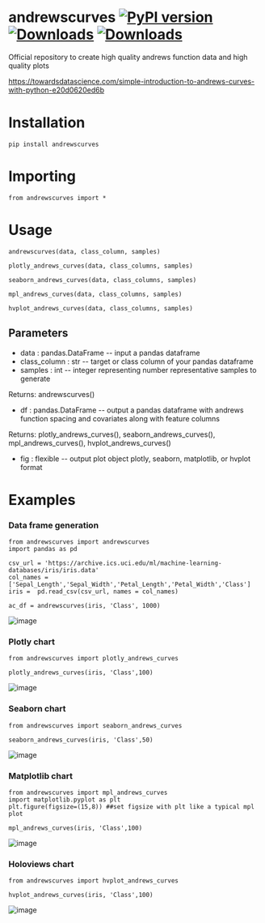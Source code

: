 # andrewscurves [![PyPI version](https://badge.fury.io/py/andrewscurves.svg)](https://badge.fury.io/py/andrewscurves) [![Downloads](https://pepy.tech/badge/andrewscurves/week)](https://pepy.tech/project/andrewscurves) [![Downloads](https://pepy.tech/badge/andrewscurves)](https://pepy.tech/project/andrewscurves)
Official repository to create high quality andrews function data and high quality plots

https://towardsdatascience.com/simple-introduction-to-andrews-curves-with-python-e20d0620ed6b

# Installation 
```
pip install andrewscurves
```
# Importing
```
from andrewscurves import *
```
# Usage
```
andrewscurves(data, class_column, samples)

plotly_andrews_curves(data, class_columns, samples)

seaborn_andrews_curves(data, class_columns, samples)

mpl_andrews_curves(data, class_columns, samples)

hvplot_andrews_curves(data, class_columns, samples)
```

Parameters
----------
- data : pandas.DataFrame
-- input a pandas dataframe
- class_column : str
-- target or class column of your pandas dataframe
- samples : int
-- integer representing number representative samples to generate

Returns: andrewscurves()
- df : pandas.DataFrame
-- output a pandas dataframe with andrews function spacing and covariates along with feature columns

Returns: plotly_andrews_curves(), seaborn_andrews_curves(), mpl_andrews_curves(), hvplot_andrews_curves()
- fig : flexible
-- output plot object plotly, seaborn, matplotlib, or hvplot format

# Examples

### Data frame generation
```
from andrewscurves import andrewscurves
import pandas as pd

csv_url = 'https://archive.ics.uci.edu/ml/machine-learning-databases/iris/iris.data'
col_names = ['Sepal_Length','Sepal_Width','Petal_Length','Petal_Width','Class']
iris =  pd.read_csv(csv_url, names = col_names)

ac_df = andrewscurves(iris, 'Class', 1000)
```
![image](https://user-images.githubusercontent.com/61998370/201253192-92cdc60b-98b1-4aa2-864f-1b015e308af0.png)

### Plotly chart
```
from andrewscurves import plotly_andrews_curves

plotly_andrews_curves(iris, 'Class',100)
```
![image](https://user-images.githubusercontent.com/61998370/201253413-608faf6a-cb71-4f64-ba6a-2e2c49b3127b.png)

### Seaborn chart
```
from andrewscurves import seaborn_andrews_curves

seaborn_andrews_curves(iris, 'Class',50)
```
![image](https://user-images.githubusercontent.com/61998370/201253555-709b96a9-4dbb-41dd-a940-16340b0a4e0b.png)

### Matplotlib chart
```
from andrewscurves import mpl_andrews_curves
import matplotlib.pyplot as plt
plt.figure(figsize=(15,8)) ##set figsize with plt like a typical mpl plot

mpl_andrews_curves(iris, 'Class',100)
```
![image](https://user-images.githubusercontent.com/61998370/201253683-7844b1d5-ee9d-44d8-b958-fb744aeafbd3.png)

### Holoviews chart
```
from andrewscurves import hvplot_andrews_curves

hvplot_andrews_curves(iris, 'Class',100)
```
![image](https://user-images.githubusercontent.com/61998370/201253764-77913a44-ec11-46d2-9092-c432dafcf4cf.png)
